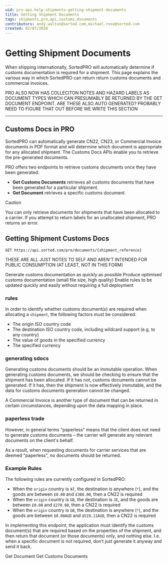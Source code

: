 ```yaml
---
uid: pro-api-help-shipments-getting-shipment-documents
title: Getting Shipment Documents
tags: shipments,pro,api,customs,documents
contributors: andy.walton@sorted.com,michael.rose@sorted.com
created: 02/07/2020
---
```

# Getting Shipment Documents

When shipping internationally, SortedPRO will automatically determine if customs documentation is required for a shipment. This page explains the various way in which SortedPRO can return return customs documents and commercial invoices.

<span class="highlight">PRO ALSO NOW HAS COLLECITON NOTES AND HAZARD LABELS AS DOCUMENT TYPES WHICH CAN PRESUMABLY BE RETURNED BY THE GET DOCUMENT ENDPOINT. ARE THESE ALSO AUTO GENERATED? PROBABLY NEED TO FIGURE THAT OUT BEFORE WE WRITE THIS SECTION</span>

---

## Customs Docs in PRO

SortedPRO can automatically generate CN22, CN23, or Commercial Invoice documents in PDF format and will determine which document is appropriate for any allocated shipment. The Customs Docs APIs enable you to retrieve the pre-generated documents.

PRO offers two endpoints to retrieve customs documents once they have been generated:

* **Get Customs Documents** retrieves all customs documents that have been generated for a particular shipment.
* **Get Document** retrieves a specific customs document.

> [!CAUTION]
>
> You can only retrieve documents for shipments that have been allocated to a carrier. If you attempt to return labels for an unallocated shipment, PRO returns an error.

## Getting Shipment Customs Docs

`GET https://api.sorted.com/pro/documents/{shipment_reference}`

<span class="highlight">THESE ARE ALL JUST NOTES TO SELF AND AREN'T INTENDED FOR PUBLIC CONSUMPTION (AT LEAST, NOT IN THIS FORM)</span>

Generate customs documentation as quickly as possible
Produce optimised customs documentation (small file size, high quality)
Enable rules to be updated quickly and easily without requiring a full deployment

### rules

In order to identify whether customs document(s) are required when allocating a `shipment`, the following factors must be considered:

- The origin ISO country code
- The destination ISO country code, including wildcard support (e.g. to any country)
- The value of goods in the specified currency
- The specified currency

### generating sdocs

Generating customs documents should be an immutable operation. When generating customs documents, we should be checking to ensure that the shipment has been allocated. If it has not, customs documents cannot be generated. If it has, then the shipment is now effectively immutable, and the data for customs documents generation cannot be changed. 

A Commercial Invoice is another type of document that can be returned in certain circumstances, depending upon the data mapping in place.

### paperless trade

However, in general terms "paperless" means that the client does not need to generate customs documents – the carrier will generate any relevant documents on the client's behalf.

As a result, when requesting documents for carrier services that are deemed "paperless", no documents should be returned.

### Example Rules

The following rules are currently configured in SortedPRO:

- When the `origin` country is `AT`, the destination is anywhere (`*`), and the goods are between `£0.00` and `£380.00`, then a CN22 is required
- When the `origin` country is `GB`, the destination is `JE`, and the goods are between `£0.00` and `£270.00`, then a CN22 is required
- When the `origin` country is `GB`, the destination is anywhere (`*`), and the goods are between `$0.00AUD` and `$519.11AUD`, then a CN22 is required

In implementing this endpoint, the application must identify the customs document(s) that are required based on the properties of the shipment, and then return that document (or those documents) only, and nothing else. I.e. when a specific document is not required, don’t just generate it anyway and send it back.

Get Document
Get Customs Documents 
